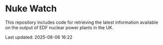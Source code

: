 # Nuke Watch

This repository includes code for retrieving the latest information available on the output of EDF nuclear power plants in the UK.

Last updated: 2025-08-06 16:22